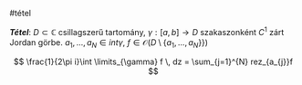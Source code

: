 #tétel 

***Tétel***: $D \subset \mathbb{C}$ csillagszerű tartomány, $\gamma:[a, b] \to D$ szakaszonként $C^{1}$ zárt Jordan görbe.
$a_{1}, \dots, a_{N} \in int \gamma$, $f \in \mathcal{O}(D\setminus \{ a_{1}, \dots, a_{N} \} \})$

$$
\frac{1}{2\pi i}\int \limits_{\gamma} f \, dz = \sum_{j=1}^{N} rez_{a_{j}}f
$$
